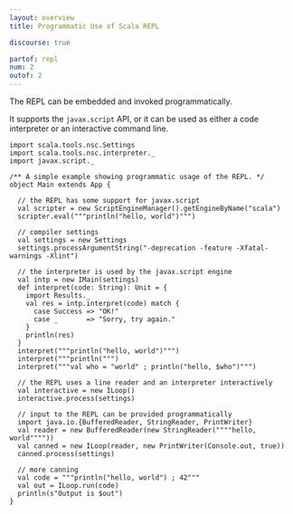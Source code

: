 ```yaml
---
layout: overview
title: Programmatic Use of Scala REPL

discourse: true

partof: repl
num: 2
outof: 2
---
```


The REPL can be embedded and invoked programmatically.

It supports the `javax.script` API, or it can be used
as either a code interpreter or an interactive command line.

    import scala.tools.nsc.Settings
    import scala.tools.nsc.interpreter._
    import javax.script._

    /** A simple example showing programmatic usage of the REPL. */
    object Main extends App {

      // the REPL has some support for javax.script
      val scripter = new ScriptEngineManager().getEngineByName("scala")
      scripter.eval("""println("hello, world")""")

      // compiler settings
      val settings = new Settings
      settings.processArgumentString("-deprecation -feature -Xfatal-warnings -Xlint")

      // the interpreter is used by the javax.script engine
      val intp = new IMain(settings)
      def interpret(code: String): Unit = {
        import Results._
        val res = intp.interpret(code) match {
          case Success => "OK!"
          case _       => "Sorry, try again."
        }
        println(res)
      }
      interpret("""println("hello, world")""")
      interpret("""println(""")
      interpret("""val who = "world" ; println("hello, $who")""")

      // the REPL uses a line reader and an interpreter interactively
      val interactive = new ILoop()
      interactive.process(settings)

      // input to the REPL can be provided programmatically
      import java.io.{BufferedReader, StringReader, PrintWriter}
      val reader = new BufferedReader(new StringReader(""""hello, world""""))
      val canned = new ILoop(reader, new PrintWriter(Console.out, true))
      canned.process(settings)

      // more canning
      val code = """println("hello, world") ; 42"""
      val out = ILoop.run(code)
      println(s"Output is $out")
    }

